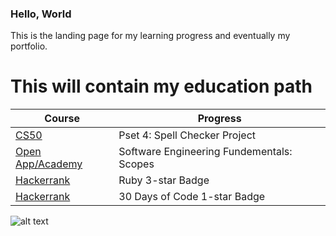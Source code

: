 ### Hello, World

This is the landing page for my learning progress and eventually my portfolio.


# This will contain my education path

| Course | Progress |
------------ | -------------
| [CS50](https://docs.cs50.net/2019/x/psets/4/speller/hashtable/speller.html) | Pset 4: Spell Checker Project |
| [Open App/Academy](https://open.appacademy.io/) | Software Engineering Fundementals: Scopes |
| [Hackerrank](https://www.hackerrank.com/domains/ruby?filters%5Bstatus%5D%5B%5D=unsolved&badge_type=ruby) | Ruby 3-star Badge |
| [Hackerrank](https://www.hackerrank.com/domains/tutorials/30-days-of-code?filters%5Bstatus%5D%5B%5D=unsolved&badge_type=30-days-of-code) | 30 Days of Code 1-star Badge |


![alt text](https://www.codewars.com/users/yourherbivore/badges/large "CodeWars Badges")




